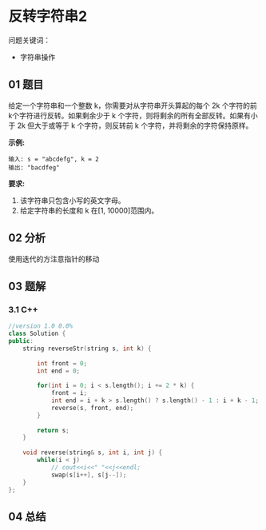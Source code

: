 # 反转字符串2
问题关键词：

- 字符串操作

## 01 题目

给定一个字符串和一个整数 k，你需要对从字符串开头算起的每个 2k 个字符的前k个字符进行反转。如果剩余少于 k 个字符，则将剩余的所有全部反转。如果有小于 2k 但大于或等于 k 个字符，则反转前 k 个字符，并将剩余的字符保持原样。

**示例:**

```
输入: s = "abcdefg", k = 2
输出: "bacdfeg"
```

**要求:**

1. 该字符串只包含小写的英文字母。
2. 给定字符串的长度和 k 在[1, 10000]范围内。

## 02 分析

使用迭代的方注意指针的移动

## 03 题解

### 3.1 C++

```c++
//version 1.0 0.0%
class Solution {
public:
    string reverseStr(string s, int k) {
        
        int front = 0;
        int end = 0;
        
        for(int i = 0; i < s.length(); i += 2 * k) {
            front = i;
            int end = i + k > s.length() ? s.length() - 1 : i + k - 1;
            reverse(s, front, end);
        }
        
        return s;
    }
    
    void reverse(string& s, int i, int j) {
        while(i < j)
            // cout<<i<<" "<<j<<endl;
            swap(s[i++], s[j--]);
    }
};
```

## 04 总结

